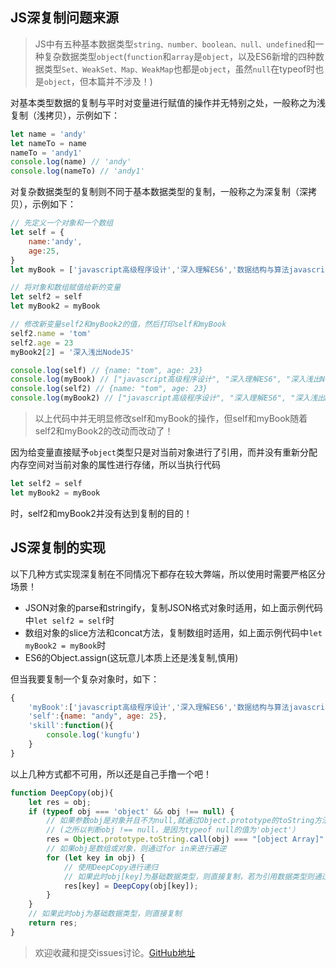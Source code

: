## JS深复制问题来源

> JS中有五种基本数据类型`string、number、boolean、null、undefined`和一种复杂数据类型`object`(`function`和`array`是`object`，以及ES6新增的四种数据类型`Set、WeakSet、Map、WeakMap`也都是`object`，虽然`null`在typeof时也是`object`，但本篇并不涉及！)

对基本类型数据的复制与平时对变量进行赋值的操作并无特别之处，一般称之为浅复制（浅拷贝），示例如下：

```javascript
let name = 'andy'
let nameTo = name 
nameTo = 'andy1'
console.log(name) // 'andy'
console.log(nameTo) // 'andy1'
```

对复杂数据类型的复制则不同于基本数据类型的复制，一般称之为深复制（深拷贝），示例如下：

```javascript
// 先定义一个对象和一个数组
let self = {
    name:'andy',
    age:25,
}
let myBook = ['javascript高级程序设计','深入理解ES6','数据结构与算法javascript描述']

// 将对象和数组赋值给新的变量
let self2 = self
let myBook2 = myBook

// 修改新变量self2和myBook2的值，然后打印self和myBook
self2.name = 'tom'
self2.age = 23
myBook2[2] = '深入浅出NodeJS'

console.log(self) // {name: "tom", age: 23}
console.log(myBook) // ["javascript高级程序设计", "深入理解ES6", "深入浅出NodeJS"]
console.log(self2) // {name: "tom", age: 23}
console.log(myBook2) // ["javascript高级程序设计", "深入理解ES6", "深入浅出NodeJS"]
```

> 以上代码中并无明显修改self和myBook的操作，但self和myBook随着self2和myBook2的改动而改动了！

因为给变量直接赋予`object`类型只是对当前对象进行了引用，而并没有重新分配内存空间对当前对象的属性进行存储，所以当执行代码

```javascript
let self2 = self
let myBook2 = myBook
```
时，self2和myBook2并没有达到复制的目的！

## JS深复制的实现

以下几种方式实现深复制在不同情况下都存在较大弊端，所以使用时需要严格区分场景！

- JSON对象的parse和stringify，复制JSON格式对象时适用，如上面示例代码中`let self2 = self`时
- 数组对象的slice方法和concat方法，复制数组时适用，如上面示例代码中`let myBook2 = myBook`时
- ES6的Object.assign(这玩意儿本质上还是浅复制,慎用)

但当我要复制一个复杂对象时，如下：

```javascript
{
    'myBook':['javascript高级程序设计','深入理解ES6','数据结构与算法javascript描述'],
    'self':{name: "andy", age: 25},
    'skill':function(){
        console.log('kungfu')
    }
}
```

以上几种方式都不可用，所以还是自己手撸一个吧！

```javascript
function DeepCopy(obj){
    let res = obj;
    if (typeof obj === 'object' && obj !== null) {
        // 如果参数obj是对象并且不为null,就通过Object.prototype的toString方法来判断这个对象是数组还是对象
        // (之所以判断obj !== null，是因为typeof null的值为'object'）
        res = Object.prototype.toString.call(obj) === "[object Array]" ? [] : {};
        // 如果obj是数组或对象，则通过for in来进行遍逆
        for (let key in obj) {
            // 使用DeepCopy进行递归
            // 如果此时obj[key]为基础数据类型，则直接复制，若为引用数据类型则通过递归再次执行DeepCopy
            res[key] = DeepCopy(obj[key]);
        }
    }
    // 如果此时obj为基础数据类型，则直接复制
    return res;
}
```

> 欢迎收藏和提交issues讨论。[GitHub地址](https://github.com/kinm/kinm.github.io/issues)